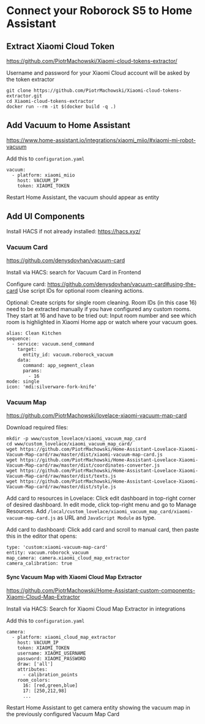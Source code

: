 # Connect your Roborock S5 to Home Assistant

## Extract Xiaomi Cloud Token

https://github.com/PiotrMachowski/Xiaomi-cloud-tokens-extractor/

Username and password for your Xiaomi Cloud account will be asked by the token extractor

```
git clone https://github.com/PiotrMachowski/Xiaomi-cloud-tokens-extractor.git
cd Xiaomi-cloud-tokens-extractor
docker run --rm -it $(docker build -q .)
```


## Add Vacuum to Home Assistant

https://www.home-assistant.io/integrations/xiaomi_miio/#xiaomi-mi-robot-vacuum

Add this to ```configuration.yaml```

```
vacuum:
  - platform: xiaomi_miio
    host: VACUUM_IP
    token: XIAOMI_TOKEN
```

Restart Home Assistant, the vacuum should appear as entity

## Add UI Components

Install HACS if not already installed: https://hacs.xyz/

### Vacuum Card

https://github.com/denysdovhan/vacuum-card

Install via HACS: search for Vacuum Card in Frontend

Configure card: https://github.com/denysdovhan/vacuum-card#using-the-card
Use script IDs for optional room cleaning actions.

Optional: Create scripts for single room cleaning. Room IDs (in this case 16) need to be extracted manually if you have configured any custom rooms. They start at 16 and have to be tried out: Input room number and see which room is highlighted in Xiaomi Home app or watch where your vacuum goes.   
```
alias: Clean Kitchen
sequence:
  - service: vacuum.send_command
    target:
      entity_id: vacuum.roborock_vacuum
    data:
      command: app_segment_clean
      params:
        - 16
mode: single
icon: 'mdi:silverware-fork-knife'
```

### Vacuum Map

https://github.com/PiotrMachowski/lovelace-xiaomi-vacuum-map-card

Download required files:
```
mkdir -p www/custom_lovelace/xiaomi_vacuum_map_card
cd www/custom_lovelace/xiaomi_vacuum_map_card/
wget https://github.com/PiotrMachowski/Home-Assistant-Lovelace-Xiaomi-Vacuum-Map-card/raw/master/dist/xiaomi-vacuum-map-card.js
wget https://github.com/PiotrMachowski/Home-Assistant-Lovelace-Xiaomi-Vacuum-Map-card/raw/master/dist/coordinates-converter.js
wget https://github.com/PiotrMachowski/Home-Assistant-Lovelace-Xiaomi-Vacuum-Map-card/raw/master/dist/texts.js
wget https://github.com/PiotrMachowski/Home-Assistant-Lovelace-Xiaomi-Vacuum-Map-card/raw/master/dist/style.js
```

Add card to resources in Lovelace: Click edit dashboard in top-right corner of desired dashboard. In edit mode, click top-right menu and go to Manage Resources. Add ```/local/custom_lovelace/xiaomi_vacuum_map_card/xiaomi-vacuum-map-card.js``` as URL and ```JavaScript Module``` as type.

Add card to dashboard: Click add card and scroll to manual card, then paste this in the editor that opens:
```
type: 'custom:xiaomi-vacuum-map-card'
entity: vacuum.roborock_vacuum
map_camera: camera.xiaomi_cloud_map_extractor
camera_calibration: true
```

#### Sync Vacuum Map with Xiaomi Cloud Map Extractor

https://github.com/PiotrMachowski/Home-Assistant-custom-components-Xiaomi-Cloud-Map-Extractor

Install via HACS: Search for Xiaomi Cloud Map Extractor in integrations

Add this to ```configuration.yaml```
```
camera:
  - platform: xiaomi_cloud_map_extractor
    host: VACUUM_IP
    token: XIAOMI_TOKEN
    username: XIAOMI_USERNAME
    password: XIAOMI_PASSWORD
    draw: ['all']
    attributes:
      - calibration_points
    room_colors:
      16: [red,green,blue]
      17: [250,212,98]
      ...
```

Restart Home Assistant to get camera entity showing the vacuum map in the previously configured Vacuum Map Card

